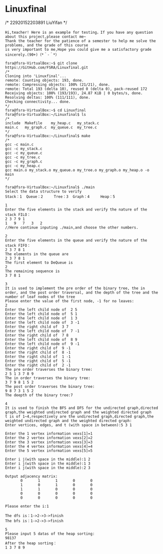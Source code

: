 # Linuxfinal
/* 22920152203891 LiuYifan */

    Hi,teacher! Here is an example for testing，If you have any question about this project,please contact me~ 
    Thank the teacher for the patience of a semester to help me solve the problems, and the grade of this course
    is very important to me,Hope you could give me a satisfactory grade sincerely.(90+)（*＾-＾*）
  
    fsra@fsra-VirtualBox:~$ git clone https://GitHub.com/FSRA/Linuxfinal.git
    /*
    Cloning into 'Linuxfinal'...
    remote: Counting objects: 193, done.
    remote: Compressing objects: 100% (21/21), done.
    remote: Total 193 (delta 10), reused 0 (delta 0), pack-reused 172
    Receiving objects: 100% (193/193), 24.87 KiB | 0 bytes/s, done.
    Resolving deltas: 100% (111/111), done.
    Checking connectivity... done.
    */
    fsra@fsra-VirtualBox:~$ cd Linuxfinal
    fsra@fsra-VirtualBox:~/Linuxfinal$ ls
    /*
    include  Makefile    my_heap.c   my_stack.c
    main.c   my_graph.c  my_queue.c  my_tree.c
    */
    fsra@fsra-VirtualBox:~/Linuxfinal$ make
    /*
    gcc -c main.c
    gcc -c my_stack.c
    gcc -c my_queue.c
    gcc -c my_tree.c
    gcc -c my_graph.c
    gcc -c my_heap.c
    gcc main.o my_stack.o my_queue.o my_tree.o my_graph.o my_heap.o -o main
    */

    fsra@fsra-VirtualBox:~/Linuxfinal$ ./main
    Select the data structure to verify
    Stack：1	 Queue：2	 Tree：3	 Graph：4	 Heap：5
    
    1 
    Enter the five elements in the stack and verify the nature of the stack FILO：
    2 3 7 9 1
    1	9	7	3	2	
    //Here continue inputing ./main,and choose the other numbers.
    
    2
    Enter the five elements in the queue and verify the nature of the stack FIFO：
    2 3 7 8 1
    The elements in the queue are
    2 3 7 8 1 
    The first element to DeQueue is
    2
    The remaining sequence is
    3 7 8 1
    
    3
    It is used to implement the pre order of the binary tree, the in order, and the post order traversal, and the depth of the tree and the number of leaf nodes of the tree
    Please enter the value of the first node, -1 for no leaves:
    2
    Enter the left child node of  2 5
    Enter the left child node of  5 1
    Enter the left child node of  1 3
    Enter the left child node of  3 -1
    Enter the right child of  3 7
    Enter the left child node of  7 -1
    Enter the right child of  7 8
    Enter the left child node of  8 9
    Enter the left child node of  9 -1
    Enter the right child of  9 -1
    Enter the right child of  8 -1
    Enter the right child of  1 -1
    Enter the right child of  5 -1
    Enter the right child of  2 -1
    The pre order traverses the binary tree:
    2 5 1 3 7 8 9 
    The in order traverses the binary tree:
    3 7 9 8 1 5 2 
    The post order traverses the binary tree:
    9 8 7 3 1 5 2 
    The deepth of the binary tree:7
    
    4
    It is used to finish the BFS and DFS for the undirected graph,directed graph,the weighted undirected graph and the weighted directed graph
    t is of 1~4,respectively are the undirected graph,directed graph,the weighted undirected graph and the weighted directed graph:
    Enter vertices, edges, and t (with space in between):5 3 1

    Enter the 1 vertex information vexs[1]=1
    Enter the 2 vertex information vexs[2]=2
    Enter the 3 vertex information vexs[3]=3
    Enter the 4 vertex information vexs[4]=4
    Enter the 5 vertex information vexs[5]=5

    Enter i j(with space in the middle):1 2
    Enter i j(with space in the middle):1 3
    Enter i j(with space in the middle):2 3

    Output adjacency matrix:
           0       1       1       0       0
           1       0       1       0       0
           1       1       0       0       0
           0       0       0       0       0
           0       0       0       0       0

    Please enter the i:1

    The dfs is：1->2->3->finish
    The bfs is：1->2->3->finish
    
    5
    Please input 5 datas of the heap sorting:
    98137
    After the heap sorting：
    1 3 7 8 9 

